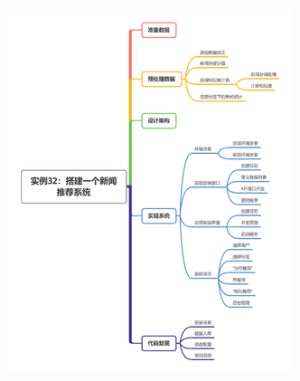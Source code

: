 ![Image text](https://github.com/Cong-Huang/RecSys-Dev-Practice/blob/master/kg/11%E5%AE%9E%E4%BE%8B32%EF%BC%9A%E6%90%AD%E5%BB%BA%E4%B8%80%E4%B8%AA%E6%96%B0%E9%97%BB%E6%8E%A8%E8%8D%90%E7%B3%BB%E7%BB%9F.png)